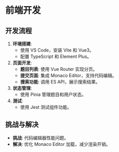 # 前端开发

## 开发流程
1. **环境搭建**:
    - 使用 VS Code，安装 Vite 和 Vue3。
    - 配置 TypeScript 和 Element Plus。
2. **页面开发**:
    - **题目列表**: 使用 Vue Router 实现分页。
    - **提交页面**: 集成 Monaco Editor，支持代码编辑。
    - **搜索功能**: 调用 ES API，展示搜索结果。
3. **状态管理**:
    - 使用 Pinia 管理题目和用户状态。
4. **测试**:
    - 使用 Jest 测试组件功能。

## 挑战与解决
- **挑战**: 代码编辑器性能问题。
- **解决**: 优化 Monaco Editor 加载，减少渲染开销。